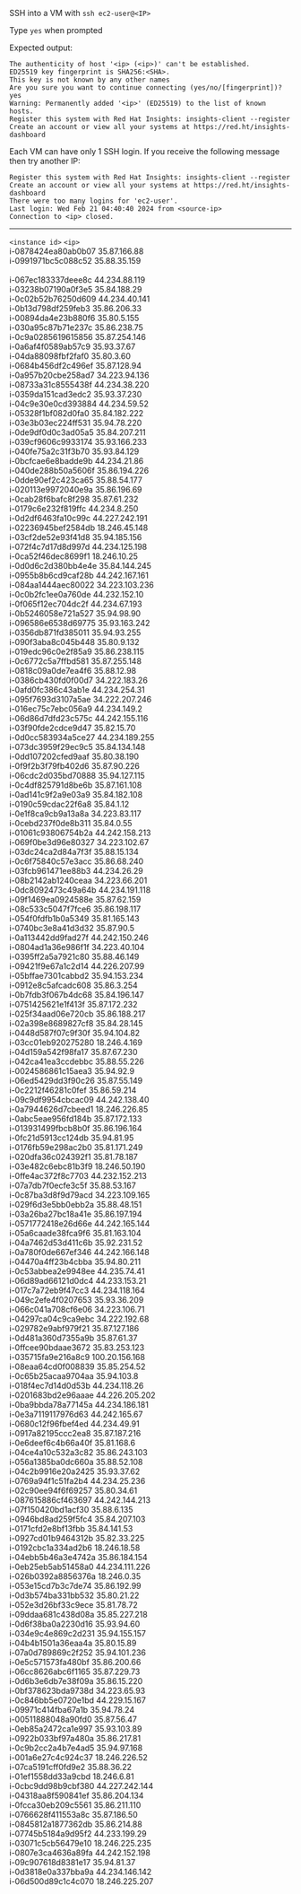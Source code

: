 SSH into a VM with
`ssh ec2-user@<IP>`

Type `yes` when prompted

Expected output:
```shell
The authenticity of host '<ip> (<ip>)' can't be established.
ED25519 key fingerprint is SHA256:<SHA>.
This key is not known by any other names
Are you sure you want to continue connecting (yes/no/[fingerprint])? yes
Warning: Permanently added '<ip>' (ED25519) to the list of known hosts.
Register this system with Red Hat Insights: insights-client --register
Create an account or view all your systems at https://red.ht/insights-dashboard
```

Each VM can have only 1 SSH login.
If you receive the following message then try another IP:
```shell
Register this system with Red Hat Insights: insights-client --register
Create an account or view all your systems at https://red.ht/insights-dashboard
There were too many logins for 'ec2-user'.
Last login: Wed Feb 21 04:40:40 2024 from <source-ip>
Connection to <ip> closed.
```

---
`<instance id>`       `<ip>`   <br/>
i-0878424ea80ab0b07	35.87.166.88	<br/>
i-0991971bc5c088c52	35.88.35.159 <br/>	
i-067ec183337deee8c	44.234.88.119	<br/>
i-03238b07190a0f3e5	35.84.188.29 <br/>
i-0c02b52b76250d609	44.234.40.141	<br/>
i-0b13d798df259feb3	35.86.206.33	<br/>
i-00894da4e23b880f6	35.80.5.155	<br/>
i-030a95c87b71e237c	35.86.238.75	<br/>
i-0c9a0285619615856	35.87.254.146	<br/>
i-0a6af4f0589ab57c9	35.93.37.67	<br/>
i-04da88098fbf2faf0	35.80.3.60	<br/>
i-0684b456df2c496ef	35.87.128.94 <br/>
i-0a957b20cbe258ad7	34.223.94.136 <br/>
i-08733a31c8555438f	44.234.38.220 <br/>
i-0359da151cad3edc2	35.93.37.230 <br/>
i-04c9e30e0cd393884	44.234.59.52 <br/>
i-05328f1bf082d0fa0	35.84.182.222 <br/>
i-03e3b03ec224ff531	35.94.78.220 <br/>
i-0de9df0d0c3ad05a5	35.84.207.211 <br/>
i-039cf9606c9933174	35.93.166.233 <br/>
i-040fe75a2c31f3b70	35.93.84.129 <br/>
i-0bcfcae6e8badde9b	44.234.21.86 <br/>
i-040de288b50a5606f	35.86.194.226 <br/>
i-0dde90ef2c423ca65	35.88.54.177 <br/>
i-020113e9972040e9a	35.86.196.69 <br/>
i-0cab28f6bafc8f298	35.87.61.232 <br/>
i-0179c6e232f819ffc	44.234.8.250 <br/>
i-0d2df6463fa10c99c	44.227.242.191 <br/>
i-02236945bef2584db	18.246.45.148 <br/>
i-03cf2de52e93f41d8	35.94.185.156 <br/>
i-072f4c7d17d8d997d	44.234.125.198 <br/>
i-0ca52f46dec8699f1	18.246.10.25 <br/>
i-0d0d6c2d380bb4e4e	35.84.144.245 <br/>
i-0955b8b6cd9caf28b	44.242.167.161 <br/>
i-084aa1444aec80022	34.223.103.236 <br/>
i-0c0b2fc1ee0a760de	44.232.152.10 <br/>
i-0f065f12ec704dc2f	44.234.67.193 <br/>
i-0b5246058e721a527	35.94.98.90	<br/>
i-096586e6538d69775	35.93.163.242 <br/>
i-0356db871fd385011	35.94.93.255 <br/>
i-090f3aba8c045b448	35.80.9.132 <br/>
i-019edc96c0e2f85a9	35.86.238.115 <br/>
i-0c6772c5a7ffbd581	35.87.255.148 <br/>
i-0818c09a0de7ea4f6	35.88.12.98	<br/>
i-0386cb430fd0f00d7	34.222.183.26 <br/>
i-0afd0fc386c43ab1e	44.234.254.31 <br/>
i-095f7693d3107a5ae	34.222.207.246 <br/>
i-016ec75c7ebc056a9	44.234.149.2 <br/>
i-06d86d7dfd23c575c	44.242.155.116 <br/>
i-03f90fde2cdce9d47	35.82.15.70	 <br/>
i-0d0cc583934a5ce27	44.234.189.255 <br/>
i-073dc3959f29ec9c5	35.84.134.148 <br/>
i-0dd107202cfed9aaf	35.80.38.190 <br/>
i-0f9f2b3f79fb402d6	35.87.90.226 <br/>
i-06cdc2d035bd70888	35.94.127.115 <br/>
i-0c4df825791d8be6b	35.87.161.108 <br/>
i-0ad141c9f2a9e03a9	35.84.182.108 <br/>
i-0190c59cdac22f6a8	35.84.1.12	 <br/>
i-0e1f8ca9cb9a13a8a	34.223.83.117 <br/>
i-0cebd237f0de8b311	35.84.0.55 <br/>
i-01061c93806754b2a	44.242.158.213 <br/>
i-069f0be3d96e80327	34.223.102.67 <br/>
i-03dc24ca2d84a7f3f	35.88.15.134 <br/>
i-0c6f75840c57e3acc	35.86.68.240 <br/>
i-03fcb961471ee88b3	44.234.26.29 <br/>
i-08b2142ab1240ceaa	34.223.66.201 <br/>
i-0dc8092473c49a64b	44.234.191.118 <br/>
i-09f1469ea0924588e	35.87.62.159 <br/>
i-08c533c5047f7fce6	35.86.198.117 <br/>
i-054f0fdfb1b0a5349	35.81.165.143 <br/>
i-0740bc3e8a41d3d32	35.87.90.5	 <br/>
i-0a113442dd9fad27f	44.242.150.246 <br/>
i-0804ad1a36e986f1f	34.223.40.104 <br/>
i-0395ff2a5a7921c80	35.88.46.149 <br/>
i-09421f9e67a1c2d14	44.226.207.99 <br/>
i-05bffae7301cabbd2	35.94.153.234 <br/>
i-0912e8c5afcadc608	35.86.3.254	 <br/>
i-0b7fdb3f067b4dc68	35.84.196.147 <br/>
i-0751425621e1f413f	35.87.172.232 <br/>
i-025f34aad06e720cb	35.86.188.217 <br/>
i-02a398e8689827cf8	35.84.28.145 <br/>
i-0448d587f07c9f30f	35.94.104.82 <br/>
i-03cc01eb920275280	18.246.4.169 <br/>
i-04d159a542f98fa17	35.87.67.230 <br/>
i-042ca41ea3ccdebbc	35.88.55.226 <br/>
i-0024586861c15aea3	35.94.92.9	 <br/>
i-06ed5429dd3f90c26	35.87.55.149 <br/>
i-0c2212f46281c0fef	35.86.59.214 <br/>
i-09c9df9954cbcac09	44.242.138.40 <br/>
i-0a7944626d7cbeed1	18.246.226.85 <br/>
i-0abc5eae956fd184b	35.87.172.133 <br/>
i-013931499fbcb8b0f	35.86.196.164	 <br/>
i-0fc21d5913cc124db	35.94.81.95	 <br/>
i-0176fb59e298ac2b0	35.81.171.249 <br/>
i-020dfa36c024392f1	35.81.78.187 <br/>
i-03e482c6ebc81b3f9	18.246.50.190 <br/>
i-0ffe4ac372f8c7703	44.232.152.213 <br/>
i-07a7db7f0ecfe3c5f	35.88.53.167 <br/>
i-0c87ba3d8f9d79acd	34.223.109.165 <br/>
i-029f6d3e5bb0ebb2a	35.88.48.151 <br/>
i-03a26ba27bc18a41e	35.86.197.194 <br/>
i-0571772418e26d66e	44.242.165.144 <br/>
i-05a6caade38fca9f6	35.81.163.104 <br/>
i-04a7462d53d411c6b	35.92.231.52 <br/>
i-0a780f0de667ef346	44.242.166.148 <br/>
i-04470a4ff23b4cbba	35.94.80.211 <br/>
i-0c53abbea2e9948ee	44.235.74.41 <br/>
i-06d89ad66121d0dc4	44.233.153.21 <br/>
i-017c7a72eb9f47cc3	44.234.118.164 <br/>
i-049c2efe4f0207653	35.93.36.209 <br/>
i-066c041a708cf6e06	34.223.106.71 <br/>
i-04297ca04c9ca9ebc	34.222.192.68 <br/>
i-029782e9abf979f21	35.87.127.186 <br/>
i-0d481a360d7355a9b	35.87.61.37 <br/>
i-0ffcee90bdaae3672	35.83.253.123 <br/>
i-035715fa9e216a8c9	100.20.156.168 <br/>
i-08eaa64cd0f008839	35.85.254.52 <br/>
i-0c65b25acaa9704aa	35.94.103.8 <br/>
i-018f4ec7d14d0d53b	44.234.118.26 <br/>
i-0201683bd2e96aaae	44.226.205.202 <br/>
i-0ba9bbda78a77145a	44.234.186.181 <br/>
i-0e3a7119117976d63	44.242.165.67	<br/>
i-0680c12f96fbef4ed	44.234.49.91	<br/>
i-0917a82195ccc2ea8	35.87.187.216	<br/>
i-0e6deef6c4b66a40f	35.81.168.6	<br/>
i-04ce4a10c532a3c82	35.86.243.103	<br/>
i-056a1385ba0dc660a	35.88.52.108	<br/>
i-04c2b9916e20a2425	35.93.37.62	<br/>
i-0769a94f1c51fa2b4	44.234.25.236 <br/>
i-02c90ee94f6f69257	35.80.34.61	<br/>
i-087615886cf463697	44.242.144.213 <br/>
i-07f150420bd1acf30	35.88.6.135	<br/>
i-0946bd8ad259f5fc4	35.84.207.103 <br/>
i-0171cfd2e8bf13fbb	35.84.141.53 <br/>
i-0927cd01b9464312b	35.82.33.225 <br/>
i-0192cbc1a334ad2b6	18.246.18.58 <br/>
i-04ebb5b46a3e4742a	35.86.184.154 <br/>
i-0eb25eb5ab51458a0	44.234.111.226 <br/>
i-026b0392a8856376a	18.246.0.35	<br/>
i-053e15cd7b3c7de74	35.86.192.99	<br/>
i-0d3b574ba331bb532	35.80.21.22	<br/>
i-052e3d26bf33c9ece	35.81.78.72	<br/>
i-09ddaa681c438d08a	35.85.227.218 <br/>
i-0d6f38ba0a2230d16	35.93.94.60	<br/>
i-034e9c4e869c2d231	35.94.155.157 <br/>
i-04b4b1501a36eaa4a	35.80.15.89	<br/>
i-07a0d789869c2f252	35.94.101.236 <br/>
i-0e5c571573fa480bf	35.86.200.66 <br/>
i-06cc8626abc6f1165	35.87.229.73 <br/>
i-0d6b3e6db7e38f09a	35.86.15.220 <br/>
i-0bf378623bda9738d	34.223.65.93 <br/>
i-0c846bb5e0720e1bd	44.229.15.167 <br/>
i-09971c414fba67a1b	35.94.78.24	<br/>
i-00511888048a90fd0	35.87.56.47 <br/>
i-0eb85a2472ca1e997	35.93.103.89 <br/>
i-0922b033bf97a480a	35.86.217.81 <br/>
i-0c9b2cc2a4b7e4ad5	35.94.97.168 <br/>
i-001a6e27c4c924c37	18.246.226.52 <br/>
i-07ca5191cff0fd9e2	35.88.36.22	<br/>
i-01ef1558dd33a9cbd	18.246.6.81	<br/>
i-0cbc9dd98b9cbf380	44.227.242.144 <br/>
i-04318aa8f590841ef	35.86.204.134 <br/>
i-0fcca30eb209c5561	35.86.211.110 <br/>
i-0766628f411553a8c	35.87.186.50 <br/>
i-0845812a1877362db	35.86.214.88 <br/>
i-07745b5184a9d95f2	44.233.199.29 <br/>
i-03071c5cb56479e10	18.246.225.235 <br/>
i-0807e3ca4636a89fa	44.242.152.198 <br/>
i-09c907618d8381e17	35.94.81.37	<br/>
i-0d3818e0a337bba9a	44.234.146.142 <br/>
i-06d500d89c1c4c070	18.246.225.207 <br/>